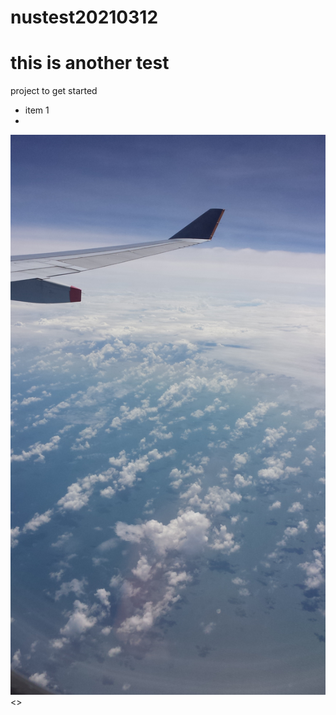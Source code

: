 # nustest20210312
# this is another test

project to get started

* item 1
* 

![](20140113_125230.jpg)
<>
